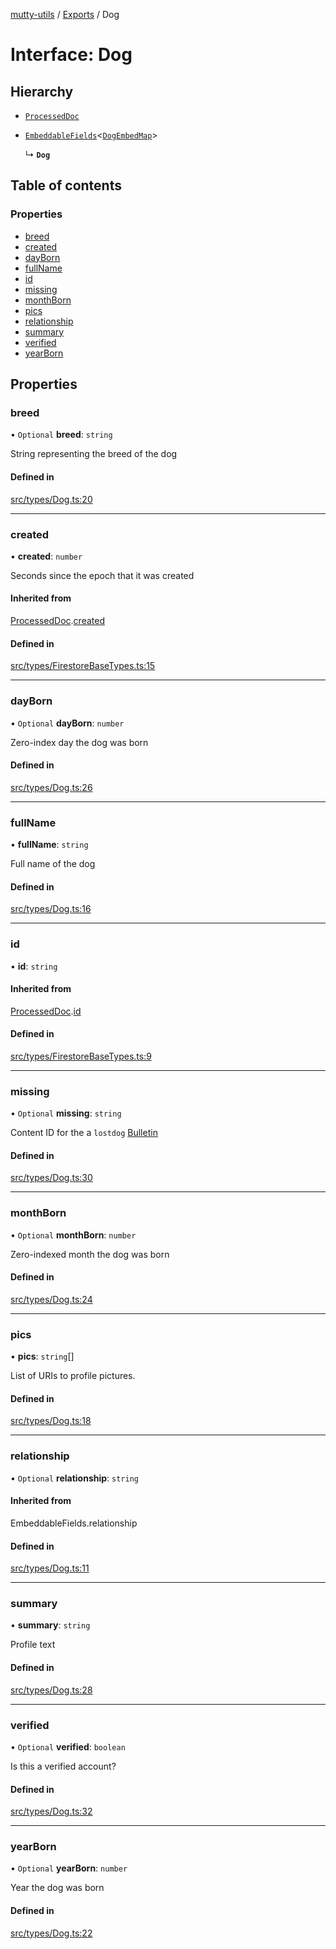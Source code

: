 [mutty-utils](../README.md) / [Exports](../modules.md) / Dog

# Interface: Dog

## Hierarchy

- [`ProcessedDoc`](ProcessedDoc.md)

- [`EmbeddableFields`](../modules.md#embeddablefields)<[`DogEmbedMap`](../modules.md#dogembedmap)\>

  ↳ **`Dog`**

## Table of contents

### Properties

- [breed](Dog.md#breed)
- [created](Dog.md#created)
- [dayBorn](Dog.md#dayborn)
- [fullName](Dog.md#fullname)
- [id](Dog.md#id)
- [missing](Dog.md#missing)
- [monthBorn](Dog.md#monthborn)
- [pics](Dog.md#pics)
- [relationship](Dog.md#relationship)
- [summary](Dog.md#summary)
- [verified](Dog.md#verified)
- [yearBorn](Dog.md#yearborn)

## Properties

### breed

• `Optional` **breed**: `string`

String representing the breed of the dog

#### Defined in

[src/types/Dog.ts:20](https://github.com/jonlaing/mutty-utils/blob/f9c02d2/src/types/Dog.ts#L20)

___

### created

• **created**: `number`

Seconds since the epoch that it was created

#### Inherited from

[ProcessedDoc](ProcessedDoc.md).[created](ProcessedDoc.md#created)

#### Defined in

[src/types/FirestoreBaseTypes.ts:15](https://github.com/jonlaing/mutty-utils/blob/f9c02d2/src/types/FirestoreBaseTypes.ts#L15)

___

### dayBorn

• `Optional` **dayBorn**: `number`

Zero-index day the dog was born

#### Defined in

[src/types/Dog.ts:26](https://github.com/jonlaing/mutty-utils/blob/f9c02d2/src/types/Dog.ts#L26)

___

### fullName

• **fullName**: `string`

Full name of the dog

#### Defined in

[src/types/Dog.ts:16](https://github.com/jonlaing/mutty-utils/blob/f9c02d2/src/types/Dog.ts#L16)

___

### id

• **id**: `string`

#### Inherited from

[ProcessedDoc](ProcessedDoc.md).[id](ProcessedDoc.md#id)

#### Defined in

[src/types/FirestoreBaseTypes.ts:9](https://github.com/jonlaing/mutty-utils/blob/f9c02d2/src/types/FirestoreBaseTypes.ts#L9)

___

### missing

• `Optional` **missing**: `string`

Content ID for the a `lostdog` [Bulletin](Bulletin.md)

#### Defined in

[src/types/Dog.ts:30](https://github.com/jonlaing/mutty-utils/blob/f9c02d2/src/types/Dog.ts#L30)

___

### monthBorn

• `Optional` **monthBorn**: `number`

Zero-indexed month the dog was born

#### Defined in

[src/types/Dog.ts:24](https://github.com/jonlaing/mutty-utils/blob/f9c02d2/src/types/Dog.ts#L24)

___

### pics

• **pics**: `string`[]

List of URIs to profile pictures.

#### Defined in

[src/types/Dog.ts:18](https://github.com/jonlaing/mutty-utils/blob/f9c02d2/src/types/Dog.ts#L18)

___

### relationship

• `Optional` **relationship**: `string`

#### Inherited from

EmbeddableFields.relationship

#### Defined in

[src/types/Dog.ts:11](https://github.com/jonlaing/mutty-utils/blob/f9c02d2/src/types/Dog.ts#L11)

___

### summary

• **summary**: `string`

Profile text

#### Defined in

[src/types/Dog.ts:28](https://github.com/jonlaing/mutty-utils/blob/f9c02d2/src/types/Dog.ts#L28)

___

### verified

• `Optional` **verified**: `boolean`

Is this a verified account?

#### Defined in

[src/types/Dog.ts:32](https://github.com/jonlaing/mutty-utils/blob/f9c02d2/src/types/Dog.ts#L32)

___

### yearBorn

• `Optional` **yearBorn**: `number`

Year the dog was born

#### Defined in

[src/types/Dog.ts:22](https://github.com/jonlaing/mutty-utils/blob/f9c02d2/src/types/Dog.ts#L22)
